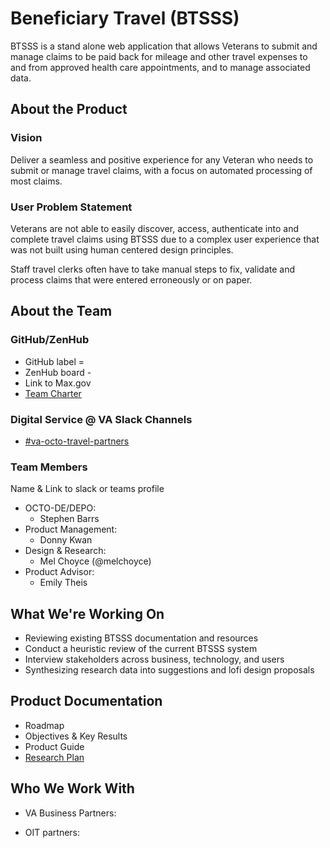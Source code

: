 # Beneficiary Travel (BTSSS)
BTSSS is a stand alone web application that allows Veterans to submit and manage claims to be paid back for mileage and other travel expenses to and from approved health care appointments, and to manage associated data.

## About the Product

### Vision
Deliver a seamless and positive experience for any Veteran who needs to submit or manage travel claims, with a focus on automated processing of most claims.

### User Problem Statement
Veterans are not able to easily discover, access, authenticate into and complete travel claims using BTSSS due to a complex user experience that was not built using human centered design principles. 

Staff travel clerks often have to take manual steps to fix, validate and process claims that were entered erroneously or on paper.  

## About the Team

### GitHub/ZenHub

- GitHub label = ` ` 
- ZenHub board - 
- Link to Max.gov 
- [Team Charter](team/charter.md)

### Digital Service @ VA Slack Channels

- [#va-octo-travel-partners](https://dsva.slack.com/archives/C0392A69KPW/p1648505583385239)

### Team Members

Name & Link to slack or teams profile

- OCTO-DE/DEPO:
  - Stephen Barrs
- Product Management:
  - Donny Kwan
- Design & Research:
  - Mel Choyce (@melchoyce)
- Product Advisor:
  - Emily Theis

## What We're Working On
- Reviewing existing BTSSS documentation and resources
- Conduct a heuristic review of the current BTSSS system
- Interview stakeholders across business, technology, and users
- Synthesizing research data into suggestions and lofi design proposals

## Product Documentation
- Roadmap
- Objectives & Key Results
- Product Guide 
- [Research Plan](https://github.com/department-of-veterans-affairs/va.gov-research-repository/issues/104)

## Who We Work With

- VA Business Partners:
 
- OIT partners:
  

